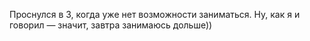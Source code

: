 Проснулся в 3, когда уже нет возможности заниматься. Ну, как я и говорил — значит, завтра занимаюсь дольше))